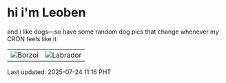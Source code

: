 # hi i'm Leoben

and i like dogs—so have some random dog pics that change whenever my CRON feels like it

|  |  |
|--------|----------|
| ![Borzoi](https://random-dog-vercel.vercel.app/api/random-borzoi?v=1753326992) | ![Labrador](https://random-dog-vercel.vercel.app/api/random-labrador?v=1753326992) |

Last updated: 2025-07-24 11:16 PHT
